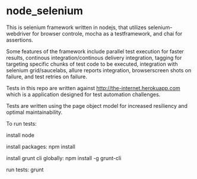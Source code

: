 # node_selenium
This is selenium framework written in nodejs, that utilizes selenium-webdriver for browser controle, mocha as a testframework, and chai for assertions.  

Some features of the framework include parallel test execution for faster results, continous integration/continous delivery integration, tagging for targeting specific chunks of test code to be executed, integration with selenium grid/saucelabs, allure reports integration, browserscreen shots on failure, and test retries on failure.

Tests in this repo are written against http://the-internet.herokuapp.com which is a application designed for test automation challenges.

Tests are written using the page object model for increased resiliency and optimal maintainability.

To run tests:

install node 

install packages: npm install

install grunt cli globally: npm install -g grunt-cli

run tests: grunt
